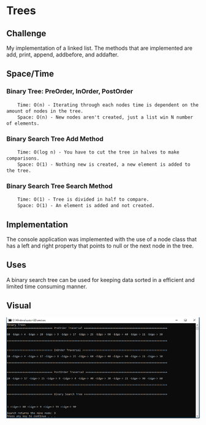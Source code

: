 # Trees

## Challenge 
My implementation of a linked list.  The methods that are implemented are add, print, append, addbefore, and addafter. 

## Space/Time

### Binary Tree: PreOrder, InOrder, PostOrder
```
	Time: O(n) - Iterating through each nodes time is dependent on the amount of nodes in the tree.
	Space: O(n) - New nodes aren't created, just a list win N number of elements.

```
### Binary Search Tree Add Method
```
	Time: O(log n) - You have to cut the tree in halves to make comparisons.
	Space: O(1) - Nothing new is created, a new element is added to the tree.
```

### Binary Search Tree Search Method
```
	Time: O(1) - Tree is divided in half to compare.
	Space: O(1) - An element is added and not created.
```

## Implementation 
The console application was implemented with the use of a node class that has a left and right property that points to null or the next node in the tree.

## Uses
A binary search tree can be used for keeping data sorted in a efficient and limited time consuming manner.

## Visual
![](https://github.com/trecain/Data-Structures-and-Algorithms/blob/master/assets/bst.PNG)

